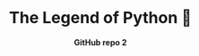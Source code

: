 <div align="center">
  <br>
  <h1>The Legend of Python 🐍</h1>
  <strong>GitHub repo 2</strong>
</div>
<br>
